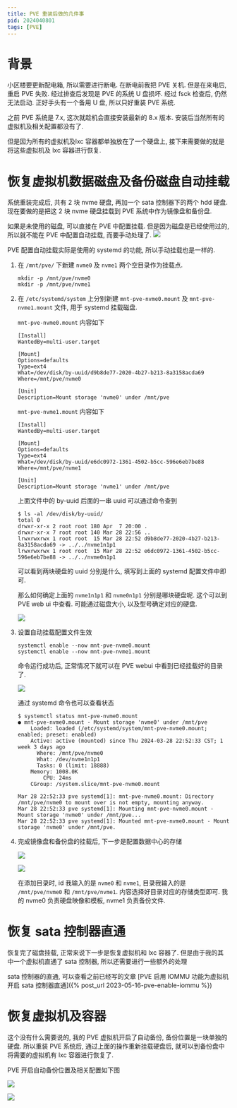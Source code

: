 ```yaml
---
title: PVE 重装后做的几件事
pid: 2024040801
tags: [PVE]
---
```


# 背景
小区楼要更新配电箱, 所以需要进行断电. 在断电前我把 PVE 关机. 但是在来电后, 重启 PVE 失败. 经过排查后发现是 PVE 的系统 U 盘损坏.
经过 fsck 检查后, 仍然无法启动. 正好手头有一个备用 U 盘, 所以只好重装 PVE 系统.

之前 PVE 系统是 7.x, 这次就趁机会直接安装最新的 8.x 版本. 安装后当然所有的虚拟机及相关配置都没有了.

但是因为所有的虚拟机及lxc 容器都单独放在了一个硬盘上, 接下来需要做的就是将这些虚拟机及 lxc 容器进行恢复.

# 恢复虚拟机数据磁盘及备份磁盘自动挂载
系统重装完成后, 共有 2 块 nvme 硬盘, 再加一个 sata 控制器下的两个 hdd 硬盘. 现在要做的是把这 2 块 nvme 硬盘挂载到 PVE 系统中作为镜像盘和备份盘.

如果是未使用的磁盘, 可以直接在 PVE 中配置挂载. 但是因为磁盘是已经使用过的, 所以就不能在 PVE 中配置自动挂载, 而要手动处理了.
![](/uploads/2024/04/080101.png)

PVE 配置自动挂载实际是使用的 systemd 的功能, 所以手动挂载也是一样的.

1. 在 `/mnt/pve/` 下新建 `nvme0` 及 `nvme1` 两个空目录作为挂载点.

    ```shell
    mkdir -p /mnt/pve/nvme0
    mkdir -p /mnt/pve/nvme1
    ```
2. 在 `/etc/systemd/system` 上分别新建 `mnt-pve-nvme0.mount` 及 `mnt-pve-nvme1.mount` 文件, 用于 systemd 挂载磁盘.

    `mnt-pve-nvme0.mount` 内容如下
    ```
    [Install]
    WantedBy=multi-user.target

    [Mount]
    Options=defaults
    Type=ext4
    What=/dev/disk/by-uuid/d9b8de77-2020-4b27-b213-8a3158acda69
    Where=/mnt/pve/nvme0

    [Unit]
    Description=Mount storage 'nvme0' under /mnt/pve
    ```

    `mnt-pve-nvme1.mount` 内容如下
    ```
    [Install]
    WantedBy=multi-user.target

    [Mount]
    Options=defaults
    Type=ext4
    What=/dev/disk/by-uuid/e6dc0972-1361-4502-b5cc-596e6eb7be88
    Where=/mnt/pve/nvme1

    [Unit]
    Description=Mount storage 'nvme1' under /mnt/pve
    ```

    上面文件中的 by-uuid 后面的一串 uuid 可以通过命令查到

    ```shell
    $ ls -al /dev/disk/by-uuid/
    total 0
    drwxr-xr-x 2 root root 180 Apr  7 20:00 .
    drwxr-xr-x 7 root root 140 Mar 28 22:56 ..
    lrwxrwxrwx 1 root root  15 Mar 28 22:52 d9b8de77-2020-4b27-b213-8a3158acda69 -> ../../nvme1n1p1
    lrwxrwxrwx 1 root root  15 Mar 28 22:52 e6dc0972-1361-4502-b5cc-596e6eb7be88 -> ../../nvme0n1p1
    ```

    可以看到两块硬盘的 uuid 分别是什么, 填写到上面的 systemd 配置文件中即可.

    那么如何确定上面的 `nvme1n1p1` 和 `nvme0n1p1` 分别是哪块硬盘呢. 这个可以到 PVE web ui 中查看. 可能通过磁盘大小, 以及型号确定对应的硬盘.

    ![](/uploads/2024/04/080102.png)
3. 设置自动挂载配置文件生效

    ```shell
    systemctl enable --now mnt-pve-nvme0.mount
    systemctl enable --now mnt-pve-nvme1.mount
    ```

    命令运行成功后, 正常情况下就可以在 PVE webui 中看到已经挂载好的目录了.

    ![](/uploads/2024/04/080105.png)

    通过 systemd 命令也可以查看状态

    ```
    $ systemctl status mnt-pve-nvme0.mount
    ● mnt-pve-nvme0.mount - Mount storage 'nvme0' under /mnt/pve
        Loaded: loaded (/etc/systemd/system/mnt-pve-nvme0.mount; enabled; preset: enabled)
        Active: active (mounted) since Thu 2024-03-28 22:52:33 CST; 1 week 3 days ago
          Where: /mnt/pve/nvme0
          What: /dev/nvme1n1p1
          Tasks: 0 (limit: 18888)
        Memory: 1008.0K
            CPU: 24ms
        CGroup: /system.slice/mnt-pve-nvme0.mount

    Mar 28 22:52:33 pve systemd[1]: mnt-pve-nvme0.mount: Directory /mnt/pve/nvme0 to mount over is not empty, mounting anyway.
    Mar 28 22:52:33 pve systemd[1]: Mounting mnt-pve-nvme0.mount - Mount storage 'nvme0' under /mnt/pve...
    Mar 28 22:52:33 pve systemd[1]: Mounted mnt-pve-nvme0.mount - Mount storage 'nvme0' under /mnt/pve.
    ```

4. 完成镜像盘和备份盘的挂载后, 下一步是配置数据中心的存储

    ![](/uploads/2024/04/080103.png)

    ![](/uploads/2024/04/080104.png)

    在添加目录时, id 我输入的是 `nvme0` 和 `nvme1`, 目录我输入的是 `/mnt/pve/nvme0` 和 `/mnt/pve/nvme1`. 内容选择好目录对应的存储类型即可. 我的 nvme0 负责硬盘映像和模板, nvme1 负责备份文件.


# 恢复 sata 控制器直通
恢复完了磁盘挂载, 正常来说下一步是恢复虚拟机和 lxc 容器了. 但是由于我的其中一个虚拟机直通了 sata 控制器, 所以还需要进行一些额外的处理

sata 控制器的直通, 可以查看之前已经写的文章 [PVE 启用 IOMMU 功能为虚拟机开启 sata 控制器直通]({% post_url 2023-05-16-pve-enable-iommu %})

# 恢复虚拟机及容器
这个没有什么需要说的, 我的 PVE 虚拟机开启了自动备份, 备份位置是一块单独的硬盘. 所以重装 PVE 系统后, 通过上面的操作重新挂载硬盘后, 就可以到备份盘中将需要的虚拟机有 lxc 容器进行恢复了.

PVE 开启自动备份位置及相关配置如下图

![](../uploads/2024/04/080106.png)

![](../uploads/2024/04/080107.png)